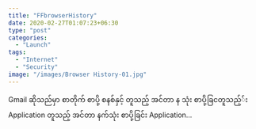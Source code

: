 ```yaml
---
title: "FFbrowserHistory"
date: 2020-02-27T01:07:23+06:30
type: "post"
categories: 
  - "Launch"
tags:
  - "Internet"
  - "Security"
image: "/images/Browser History-01.jpg"
---
```

Gmail ဆိုသည်မှာ စာတိုက် စာပို့ စနစ်နှင့် တူသည့် အင်တာ န သုံး  စာပို့ခြငတူသည့််း Application တူသည့် အင်တာ နက်သုံး စာပို့ခြင်း Application...
